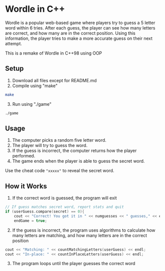 # Wordle in C++

Wordle is a popular web-based game where players try to guess a 5 letter word within 6 tries. After each guess, the player can see how many letters are correct, and how many are in the correct position. Using this information, the player tries to make a more accurate guess on their next attempt.

This is a remake of Wordle in C++98 using OOP

## Setup
1. Download all files except for README.md
2. Compile using "make"
```bash
make
```
3. Run using "./game"
```bash
./game
```

## Usage
1. The computer picks a random five letter word.
2. The player will try to guess the word.
3. If the guess is incorrect, the computer returns how the player performed.
4. The game ends when the player is able to guess the secret word.

Use the cheat code `"xxxxx"` to reveal the secret word.

## How it Works
1. If the correct word is guessed, the program will exit
```c++
// If guess matches secret word, report stats and quit
if (userGuess.compare(secret) == 0){
    cout << "Correct! You got it in " << numguesses << " guesses," << endl;
    endGame = true;
```
2. If the guess is incorrect, the program uses algorithms to calculate how many letters are matching, and how many letters are in the correct position
```c++
cout << "Matching: " << countMatchingLetters(userGuess) << endl;
cout << "In-place: " << countInPlaceLetters(userGuess) << endl;
```
3. The program loops until the player guesses the correct word

